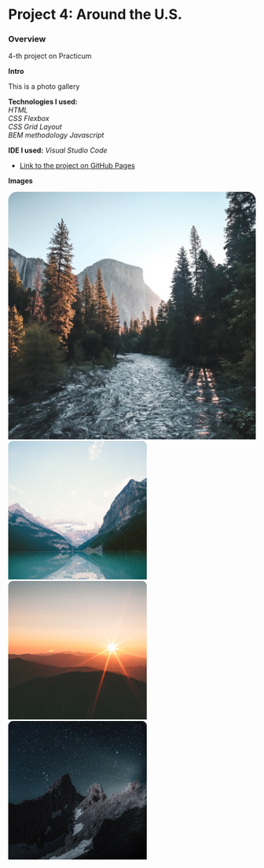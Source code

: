 # Project 4: Around the U.S.
### Overview  
4-th project on Practicum  
  
**Intro**    
  
This is a photo gallery  
  
**Technologies I used:**  
_HTML_  
_CSS Flexbox_  
_CSS Grid Layout_  
_BEM methodology_
_Javascript_

**IDE I used:**
_Visual Studio Code_
  
* [Link to the project on GitHub Pages](https://nigberg.github.io/web_project_4/)  
  
**Images**  
  
![image info](./images/item1.jpg) 
![image info](./images/item2.jpg) 
![image info](./images/item3.jpg) 
![image info](./images/item4.jpg) 
